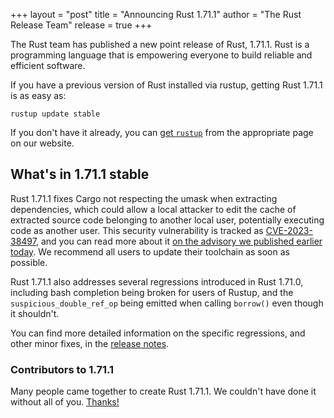 +++
layout = "post"
title = "Announcing Rust 1.71.1"
author = "The Rust Release Team"
release = true
+++

The Rust team has published a new point release of Rust, 1.71.1. Rust is a
programming language that is empowering everyone to build reliable and
efficient software.

If you have a previous version of Rust installed via rustup, getting Rust
1.71.1 is as easy as:

```
rustup update stable
```

If you don't have it already, you can [get `rustup`][rustup] from the
appropriate page on our website.

[rustup]: https://www.rust-lang.org/install.html

## What's in 1.71.1 stable

Rust 1.71.1 fixes Cargo not respecting the umask when extracting dependencies,
which could allow a local attacker to edit the cache of extracted source code
belonging to another local user, potentially executing code as another user.
This security vulnerability is tracked as [CVE-2023-38497], and you can read
more about it [on the advisory we published earlier today][advisory]. We
recommend all users to update their toolchain as soon as possible.

Rust 1.71.1 also addresses several regressions introduced in Rust 1.71.0,
including bash completion being broken for users of Rustup, and the
`suspicious_double_ref_op` being emitted when calling `borrow()` even though it
shouldn't.

You can find more detailed information on the specific regressions, and other
minor fixes, in the [release notes].

[CVE-2023-38497]: https://www.cve.org/CVERecord?id=CVE-2023-38497
[advisory]: https://blog.rust-lang.org/2023/08/03/cve-2023-38497.html
[release notes]: https://github.com/rust-lang/rust/blob/stable/RELEASES.md#version-1711-2023-08-03

### Contributors to 1.71.1

Many people came together to create Rust 1.71.1. We couldn't have done it
without all of you. [Thanks!](https://thanks.rust-lang.org/rust/1.71.1/)
